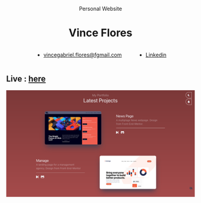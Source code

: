 
<p style="text-align: center;"> Personal Website </p>
<h1 style="text-align: center;" >Vince Flores </h1>

<div style="display:flex; justify-content:center ; align-items:center"> 
    <ul style="display:flex;  justify-content:center;  align-items:center; gap:4rem; ">
        <li>
            <a href="vincegabriel.flores@fgmail.com">vincegabriel.flores@fgmail.com</a>
        </li>
        <li>
            <a href="https://www.linkedin.com/in/vince-flores-software-engineer/">Linkedin</a>
        </li>
     </ul>
</div>

## Live : [here](https://647816478fb6852e3eed0a5c--joyful-unicorn-72e152.netlify.app)

[![projects_dark_paint](Assets/projects_dark_paint.png)](https://647816478fb6852e3eed0a5c--joyful-unicorn-72e152.netlify.app)



